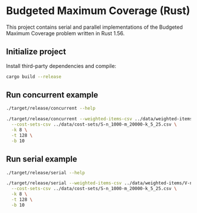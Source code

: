 # Budgeted Maximum Coverage (Rust)

This project contains serial and parallel implementations of the Budgeted Maximum Coverage problem
written in Rust 1.56.

## Initialize project

Install third-party dependencies and compile:

```bash
cargo build --release
```

## Run concurrent example

```bash
./target/release/concurrent --help
```

```bash
./target/release/concurrent --weighted-items-csv ../data/weighted-items/V-n_1000.csv \
  --cost-sets-csv ../data/cost-sets/S-n_1000-m_20000-k_5_25.csv \
  -k 8 \
  -t 128 \
  -b 10
```

## Run serial example

```bash
./target/release/serial --help
```

```bash
./target/release/serial --weighted-items-csv ../data/weighted-items/V-n_1000.csv \
  --cost-sets-csv ../data/cost-sets/S-n_1000-m_20000-k_5_25.csv \
  -k 8 \
  -t 128 \
  -b 10
```
